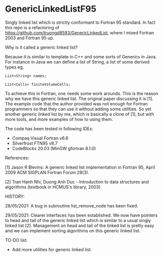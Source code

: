# GenericLinkedListF95
Singly linked list which is strictly conformant to Fortran 95 standard. In fact this repo is a refactoring of https://github.com/truongd8593/GenericLinkedList, where I mixed Fortran 2003 and Fortran 95 up.

Why is it called a generic linked list?

Because it is similar to template in C++ and some sorts of Generics in Java. For instance in Java we can define a list of String, a list of some derived types eg.

```
List<String> names;
  
List<Cells> finiteVolumeCells;
```
  
To achieve this in Fortran, one needs some work arounds. This is the reason why we have this generic linked list. The original paper discussing it is [1]. The example code that the author provided was not enough for Fortran programmers so that they can use it without adding some utilities. So yet another generic linked list by me, which is basically a clone of [1], but with more tools, and more examples of how to using them. 

The code has been tested in following IDEs:

- Compaq Visual Fortran v6.6
- Silverfrost FTN95 v8.7
- CodeBlocks 20.03 (MinGW gfortran 8.1.0)

References:

[1] Jason R Blevins: A generic linked list implementation in Fortran 95, April 2009 ACM SIGPLAN Fortran Forum 28(3).

[2] Tran Hanh Nhi, Duong Anh Duc - Introduction to data structures and algorithms (textbook in HCMUS's library, 2003).

HISTORY:

28/05/2021: A bug in subroutine list_remove_node has been fixed.

29/05/2021: Clearer interfaces has been established. We now have pointers to head and tail of the generic linked list which is similar to a usual singly linked list [2]. Management on head and tail of the linked list is pretty easy and we can implement sorting algorithms on this generic linked list.

TO-DO list:

- Add more utilities for generic linked list.
